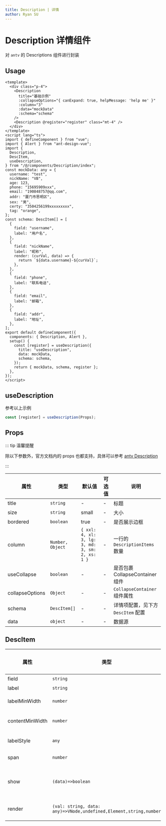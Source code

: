 ```yaml
---
title: Description | 详情
author: Ryan SU
---
```


# Description 详情组件

对 `antv` 的 Descriptions 组件进行封装

## Usage

```vue
<template>
  <div class="p-4">
    <Description
      title="基础示例"
      :collapseOptions="{ canExpand: true, helpMessage: 'help me' }"
      :column="3"
      :data="mockData"
      :schema="schema"
    />
    <Description @register="register" class="mt-4" />
  </div>
</template>
<script lang="ts">
import { defineComponent } from "vue";
import { Alert } from "ant-design-vue";
import {
  Description,
  DescItem,
  useDescription,
} from "/@/components/Description/index";
const mockData: any = {
  username: "test",
  nickName: "VB",
  age: 123,
  phone: "15695909xxx",
  email: "190848757@qq.com",
  addr: "厦门市思明区",
  sex: "男",
  certy: "3504256199xxxxxxxxx",
  tag: "orange",
};
const schema: DescItem[] = [
  {
    field: "username",
    label: "用户名",
  },
  {
    field: "nickName",
    label: "昵称",
    render: (curVal, data) => {
      return `${data.username}-${curVal}`;
    },
  },
  {
    field: "phone",
    label: "联系电话",
  },
  {
    field: "email",
    label: "邮箱",
  },
  {
    field: "addr",
    label: "地址",
  },
];
export default defineComponent({
  components: { Description, Alert },
  setup() {
    const [register] = useDescription({
      title: "useDescription",
      data: mockData,
      schema: schema,
    });
    return { mockData, schema, register };
  },
});
</script>
```

## useDescription

参考以上示例

```ts
const [register] = useDescription(Props);
```

## Props

::: tip 温馨提醒

除以下参数外，官方文档内的 props 也都支持，具体可以参考 [antv Description](https://2x.antdv.com/components/descriptions-cn/#API)

:::

| 属性            | 类型             | 默认值                                          | 可选值 | 说明                               |
| --------------- | ---------------- | ----------------------------------------------- | ------ | ---------------------------------- |
| title           | `string`         | -                                               | -      | 标题                               |
| size            | `string`         | small                                           | -      | 大小                               |
| bordered        | `boolean`        | true                                            | -      | 是否展示边框                       |
| column          | `Number, Object` | `{ xxl: 4, xl: 3, lg: 3, md: 3, sm: 2, xs: 1 }` | -      | 一行的 `DescriptionItems` 数量     |
| useCollapse     | `boolean`        | -                                               | -      | 是否包裹 CollapseContainer 组件    |
| collapseOptions | `Object`         | -                                               | -      | `CollapseContainer` 组件属性       |
| schema          | `DescItem[]`     | -                                               | -      | 详情项配置，见下方 `DescItem` 配置 |
| data            | `object`         | -                                               | -      | 数据源                             |

## DescItem

| 属性            | 类型                                                              | 默认值 | 可选值 | 说明                     |
| --------------- | ----------------------------------------------------------------- | ------ | ------ | ------------------------ |
| field           | `string`                                                          | -      | -      | 字段名                   |
| label           | `string`                                                          | -      | -      | 标签名                   |
| labelMinWidth   | `number`                                                          | -      | -      | label 最小宽度           |
| contentMinWidth | `number`                                                          | -      | -      | content 最小宽度         |
| labelStyle      | `any`                                                             | -      | -      | label 样式               |
| span            | `number`                                                          | -      | -      | 和并列数量               |
| show            | `(data)=>boolean`                                                 | -      | -      | 动态判断当前组件是否显示 |
| render          | `(val: string, data: any)=>VNode,undefined,Element,string,number` | -      | -      | 自定义渲染 content       |
